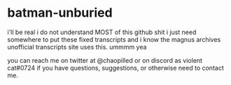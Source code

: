 # batman-unburied
i'll be real i do not understand MOST of this github shit i just need somewhere to put these fixed transcripts and i know
the magnus archives unofficial transcripts site uses this. ummmm yea 

you can reach me on twitter at @chaopilled or on discord as violent cat#0724 if you have questions, suggestions, or otherwise need to contact me. 
